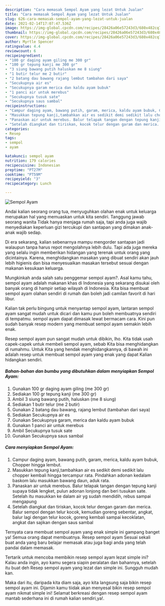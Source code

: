 ```yaml
---
description: "Cara memasak Sempol Ayam yang lezat Untuk Jualan"
title: "Cara memasak Sempol Ayam yang lezat Untuk Jualan"
slug: 626-cara-memasak-sempol-ayam-yang-lezat-untuk-jualan
date: 2021-02-14T17:07:47.536Z
image: https://img-global.cpcdn.com/recipes/28426a06e57243d3/680x482cq70/sempol-ayam-foto-resep-utama.jpg
thumbnail: https://img-global.cpcdn.com/recipes/28426a06e57243d3/680x482cq70/sempol-ayam-foto-resep-utama.jpg
cover: https://img-global.cpcdn.com/recipes/28426a06e57243d3/680x482cq70/sempol-ayam-foto-resep-utama.jpg
author: Myrtle Spencer
ratingvalue: 4.4
reviewcount: 6
recipeingredient:
- "100 gr daging ayam giling me 300 gr"
- "100 gr tepung kanji me 300 gr"
- "3 siung bawang putih haluskan me 8 siung"
- "1 butir telur me 2 butir"
- "2 batang dau bawang rajang lembut tambahan dari saya"
- "Secukupnya air es"
- "Secukupnya garam merica dan kaldu ayam bubuk"
- "1 panci air untuk merebus"
- "Secukupnya tusuk sate"
- "Secukupnya saus sambal"
recipeinstructions:
- "Campur daging ayam, bawang putih, garam, merica, kaldu ayam bubuk, Chopper hingga lembut."
- "Masukkan tepung kanji,tambahkan air es sedikit demi sedikit lalu chopper kembali hingga tercampur rata. Pindahkan adonan kedalam baskom lalu masukkan bawang daun, aduk rata."
- "Panaskan air untuk merebus. Balur telapak tangan dengan tepung kanji supaya tidak lengket, pulun adonan lonjong dan beri tusukan sate. Setelah itu masukkan ke dalam air yg sudah mendidih, rebus sampai mengapung"
- "Setelah diangkat dan tiriskan, kocok telur dengan garam dan merica. Balur sempol dengan telur kocok, kemudian goreng sebentar, angkat, balur lagi dengan telur kocok, goreng kembali sampai kecoklatan, angkat dan sajikan dengan saus sambal"
categories:
- Resep
tags:
- sempol
- ayam

katakunci: sempol ayam 
nutrition: 179 calories
recipecuisine: Indonesian
preptime: "PT27M"
cooktime: "PT59M"
recipeyield: "3"
recipecategory: Lunch

---
```



![Sempol Ayam](https://img-global.cpcdn.com/recipes/28426a06e57243d3/680x482cq70/sempol-ayam-foto-resep-utama.jpg)

Andai kalian seorang orang tua, menyuguhkan olahan enak untuk keluarga merupakan hal yang memuaskan untuk kita sendiri. Tanggung jawab seorang  wanita Tidak hanya menjaga rumah saja, tapi anda juga wajib menyediakan keperluan gizi tercukupi dan santapan yang dimakan anak-anak wajib sedap.

Di era  sekarang, kalian sebenarnya mampu mengorder santapan jadi walaupun tanpa harus repot mengolahnya lebih dulu. Tapi ada juga mereka yang selalu ingin memberikan hidangan yang terenak untuk orang yang dicintainya. Karena, menghidangkan masakan yang dibuat sendiri akan jauh lebih higienis dan bisa menyesuaikan masakan tersebut sesuai dengan makanan kesukaan keluarga. 



Mungkinkah anda salah satu penggemar sempol ayam?. Asal kamu tahu, sempol ayam adalah makanan khas di Indonesia yang sekarang disukai oleh banyak orang di hampir setiap wilayah di Indonesia. Kita bisa membuat sempol ayam olahan sendiri di rumah dan boleh jadi camilan favorit di hari libur.

Kalian tak perlu bingung untuk menyantap sempol ayam, lantaran sempol ayam sangat mudah untuk dicari dan kamu pun boleh membuatnya sendiri di tempatmu. sempol ayam dapat dimasak lewat bermacam cara. Kini pun sudah banyak resep modern yang membuat sempol ayam semakin lebih enak.

Resep sempol ayam pun sangat mudah untuk dibikin, lho. Kita tidak usah capek-capek untuk membeli sempol ayam, sebab Kita bisa menghidangkan di rumahmu. Untuk Kita yang hendak menghidangkannya, di bawah ini adalah resep untuk membuat sempol ayam yang enak yang dapat Kalian hidangkan sendiri.

<!--inarticleads1-->

##### Bahan-bahan dan bumbu yang dibutuhkan dalam menyiapkan Sempol Ayam:

1. Gunakan 100 gr daging ayam giling (me 300 gr)
1. Sediakan 100 gr tepung kanji (me 300 gr)
1. Ambil 3 siung bawang putih, haluskan (me 8 siung)
1. Sediakan 1 butir telur (me 2 butir)
1. Gunakan 2 batang dau bawang, rajang lembut (tambahan dari saya)
1. Sediakan Secukupnya air es
1. Gunakan Secukupnya garam, merica dan kaldu ayam bubuk
1. Gunakan 1 panci air untuk merebus
1. Ambil Secukupnya tusuk sate
1. Gunakan Secukupnya saus sambal




<!--inarticleads2-->

##### Cara menyiapkan Sempol Ayam:

1. Campur daging ayam, bawang putih, garam, merica, kaldu ayam bubuk, Chopper hingga lembut.
1. Masukkan tepung kanji,tambahkan air es sedikit demi sedikit lalu chopper kembali hingga tercampur rata. Pindahkan adonan kedalam baskom lalu masukkan bawang daun, aduk rata.
1. Panaskan air untuk merebus. Balur telapak tangan dengan tepung kanji supaya tidak lengket, pulun adonan lonjong dan beri tusukan sate. Setelah itu masukkan ke dalam air yg sudah mendidih, rebus sampai mengapung
1. Setelah diangkat dan tiriskan, kocok telur dengan garam dan merica. Balur sempol dengan telur kocok, kemudian goreng sebentar, angkat, balur lagi dengan telur kocok, goreng kembali sampai kecoklatan, angkat dan sajikan dengan saus sambal




Ternyata cara membuat sempol ayam yang enak simple ini gampang banget ya! Semua orang dapat membuatnya. Resep sempol ayam Sesuai sekali buat anda yang baru belajar memasak atau juga bagi anda yang telah pandai dalam memasak.

Tertarik untuk mencoba membikin resep sempol ayam lezat simple ini? Kalau anda ingin, ayo kamu segera siapin peralatan dan bahannya, setelah itu buat deh Resep sempol ayam yang lezat dan simple ini. Sungguh mudah kan. 

Maka dari itu, daripada kita diam saja, ayo kita langsung saja bikin resep sempol ayam ini. Dijamin kamu tiidak akan menyesal bikin resep sempol ayam nikmat simple ini! Selamat berkreasi dengan resep sempol ayam mantab sederhana ini di rumah kalian sendiri,ya!.


